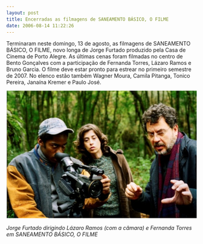 ```yaml
---
layout: post
title: Encerradas as filmagens de SANEAMENTO BÁSICO, O FILME
date: 2006-08-14 11:22:26
---
```

Terminaram neste domingo, 13 de agosto, as filmagens de SANEAMENTO BÁSICO, O FILME, novo longa de Jorge Furtado produzido pela Casa de Cinema de Porto Alegre. As últimas cenas foram filmadas no centro de Bento Gonçalves com a participação de Fernanda Torres, Lázaro Ramos e Bruno Garcia. O filme deve estar pronto para estrear no primeiro semestre de 2007. No elenco estão também Wagner Moura, Camila Pitanga, Tonico Pereira, Janaína Kremer e Paulo José.

![](/uploads/sbof-jorge.jpg)

*Jorge Furtado dirigindo Lázaro Ramos (com a câmara) e Fernanda Torres em SANEAMENTO BÁSICO, O FILME*